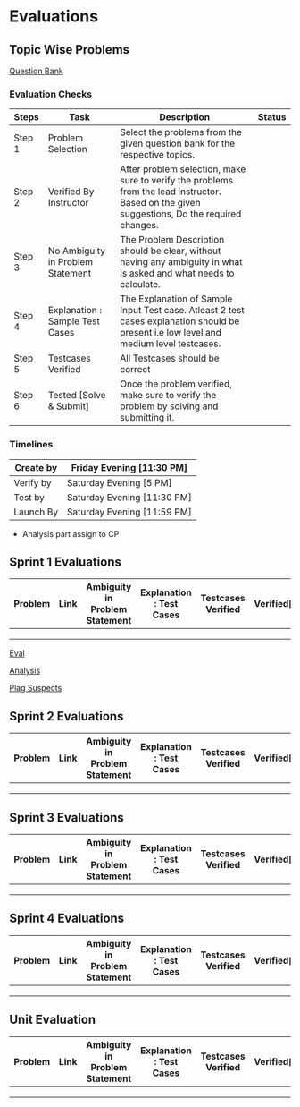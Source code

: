 # Evaluations

## Topic Wise Problems

[Question Bank ](Evaluations%20319ead621e584025a8d54ed172d72d77/Question%20Bank%207c75059aee1c4639a3a46b7be0271b8a.md)

### Evaluation Checks

| Steps | Task | Description | Status |
| --- | --- | --- | --- |
| Step 1 | Problem Selection | Select the problems from the given question bank for the respective topics. |  |
| Step 2 | Verified By Instructor | After problem selection, make sure to verify the problems from the lead instructor. Based on the given suggestions, Do the required changes. |  |
| Step 3 | No Ambiguity in Problem Statement | The Problem Description should be clear, without having any ambiguity in what is asked and what needs to calculate. |  |
| Step 4 | Explanation : Sample Test Cases | The Explanation of Sample Input Test case. Atleast 2 test cases explanation should be present i.e low level and medium level testcases. |  |
| Step 5 | Testcases Verified | All Testcases should be correct |  |
| Step 6 | Tested [Solve & Submit] | Once the problem verified, make sure to verify the problem by solving and submitting it. |  |

### Timelines

| Create by  | Friday Evening [11:30 PM] |
| --- | --- |
| Verify by | Saturday Evening [5 PM] |
| Test by | Saturday Evening [11:30 PM] |
| Launch By | Saturday Evening [11:59 PM] |

- Analysis part assign to CP

## Sprint 1 Evaluations

| Problem | Link | Ambiguity in Problem Statement | Explanation : Test Cases | Testcases Verified | Verified[Instructor] | Tested [Solve & Submit] |
| --- | --- | --- | --- | --- | --- | --- |
|  |  |  |  |  |  |  |
|  |  |  |  |  |  |  |
|  |  |  |  |  |  |  |

[Eval](Evaluations%20319ead621e584025a8d54ed172d72d77/Eval%207144128c8f92434c9251a0b59c971db0.md)

[Analysis](Evaluations%20319ead621e584025a8d54ed172d72d77/Analysis%20b8ae185a1c86469ab61014a94abbd32c.md)

[Plag Suspects](Evaluations%20319ead621e584025a8d54ed172d72d77/Plag%20Suspects%20dce34cd93ad344a4bc0e6d8cf7df114c.md)

## Sprint 2 Evaluations

| Problem | Link | Ambiguity in Problem Statement | Explanation : Test Cases | Testcases Verified | Verified[Instructor] | Tested [Solve & Submit] |
| --- | --- | --- | --- | --- | --- | --- |
|  |  |  |  |  |  |  |
|  |  |  |  |  |  |  |
|  |  |  |  |  |  |  |

## Sprint 3 Evaluations

| Problem | Link | Ambiguity in Problem Statement | Explanation : Test Cases | Testcases Verified | Verified[Instructor] | Tested [Solve & Submit] |
| --- | --- | --- | --- | --- | --- | --- |
|  |  |  |  |  |  |  |
|  |  |  |  |  |  |  |
|  |  |  |  |  |  |  |

## Sprint 4 Evaluations

| Problem | Link | Ambiguity in Problem Statement | Explanation : Test Cases | Testcases Verified | Verified[Instructor] | Tested [Solve & Submit] |
| --- | --- | --- | --- | --- | --- | --- |
|  |  |  |  |  |  |  |
|  |  |  |  |  |  |  |
|  |  |  |  |  |  |  |

## Unit Evaluation

| Problem | Link | Ambiguity in Problem Statement | Explanation : Test Cases | Testcases Verified | Verified[Instructor] | Tested [Solve & Submit] |
| --- | --- | --- | --- | --- | --- | --- |
|  |  |  |  |  |  |  |
|  |  |  |  |  |  |  |
|  |  |  |  |  |  |  |